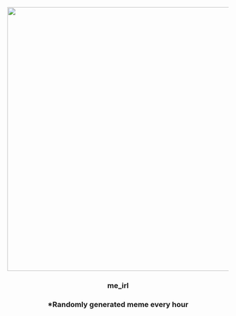 <p align="center">
        <img src="https://i.redd.it/sk5pvwq53ft81.png" width="600" height="600">
        </p>
        <h3 align="center">me_irl</h3>
        <h3 align="center">*Randomly generated meme every hour</h3>
    